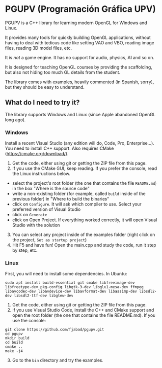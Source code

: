 # PGUPV (Programación Gráfica UPV)

PGUPV is a C++ library for learning modern OpenGL for Windows and Linux.

It provides many tools for quickly building OpenGL applications, without having to deal with tedious code like setting VAO and VBO, reading image files, reading 3D model files, etc.

It is *not* a game engine. It has no support for audio, physics, AI and so on. 

It is designed for teaching OpenGL courses by providing the scaffolding, but also not hiding too much GL details from the student.

The library comes with examples, heavily commented (in Spanish, sorry), but they should be easy to understand.

## What do I need to try it?

The library supports Windows and Linux (since Apple abandoned OpenGL long ago).

### Windows
Install a recent Visual Studio (any edition will do, Code, Pro, Enterprise...). You need to install C++ support. Also requires CMake (https://cmake.org/download/).

1. Get the code, either using git or getting the ZIP file from this page.
2. If you use the CMake GUI, keep reading. If you prefer the console, read the Linux instructions below.
  * select the project's root folder (the one that contains the file ```README.md```) in the box "Where is the source code"
  * write a non-existing folder (for example, called ```build``` inside of the previous folder) in "Where to build the binaries"
  * click on ```Configure```. It will ask which compiler to use. Select your preferred version of Visual Studio
  * click on ```Generate```
  * click on Open Project. If everything worked correctly, it will open Visual Studio with the solution
3. You can select any project inside of the examples folder (right click on the project, ```Set as startup project```)
4. Hit F5 and have fun! Open the main.cpp and study the code, run it step by step, etc.

### Linux

First, you will need to install some dependencies. In Ubuntu:

```
sudo apt install build-essential git cmake libfreeimage-dev libfreetype-dev pkg-config libgtk-3-dev libglu1-mesa-dev ffmpeg libavcodec-dev libavdevice-dev libavformat-dev libassimp-dev libsdl2-dev libsdl2-ttf-dev libglew-dev
```

1. Get the code, either using git or getting the ZIP file from this page.
2. If you use Visual Studio Code, install the C++ and CMake support and open the root folder (the one that contains the file README.md). If you use the console:
```
git clone https://github.com/fjabad/pgupv.git
cd pgupv
mkdir build
cd build
cmake ..
make -j4
```
   3. Go to the ```bin``` directory and try the examples.





